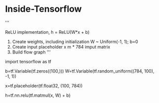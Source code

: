# Inside-Tensorflow

'''

ReLU implementation, h = ReLU(W*x + b)


1. Create weights, including initialization
		W ~ Uniform(-1, 1); b=0
2. Create input placeholder x
		m * 784 imput matrix
3. Build flow graph
'''


import tensorflow as tf

b=tf.Variable(tf.zeros((100,)))
W=tf.Variable(tf.random_uniform((784, 100), -1, 1))

x=tf.placeholder(tf.float32, (100, 784))

h=tf.nn.relu(tf.matmul(x, W) + b)



